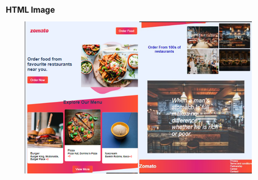 <!DOCTYPE html>
<html>
  <head>
    <style>
      div{
      display:flex;
      margin-left:50px;
      }
      </style>
    </head>
<body>

<h2>HTML Image</h2>
  <div>
<img src="first.png"  width="350" height="400">
  <img src="second.jpg"  width="350" height="400">
</div>
</body>
</html>
